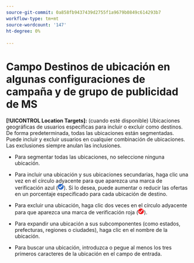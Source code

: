 ```yaml
---
source-git-commit: 0a858fb9437439d2755f1a9679b0849c614293b7
workflow-type: tm+mt
source-wordcount: '147'
ht-degree: 0%

---
```

# Campo Destinos de ubicación en algunas configuraciones de campaña y de grupo de publicidad de MS

<!-- MS performance max campaigns, MSA ad groups, Baidu campaigns, YJP campaigns -->

**[!UICONTROL Location Targets]:** (cuando esté disponible) Ubicaciones geográficas de usuarios específicas para incluir o excluir como destinos. De forma predeterminada, todas las ubicaciones están segmentadas. Puede incluir y excluir usuarios en cualquier combinación de ubicaciones. Las exclusiones siempre anulan las inclusiones.

* Para segmentar todas las ubicaciones, no seleccione ninguna ubicación.

* Para incluir una ubicación y sus ubicaciones secundarias, haga clic una vez en el círculo adyacente para que aparezca una marca de verificación azul (![Include](/help/search-social-commerce/assets/include.png "Include")). Si lo desea, puede aumentar o reducir las ofertas en un porcentaje especificado para cada ubicación de destino.

* Para excluir una ubicación, haga clic dos veces en el círculo adyacente para que aparezca una marca de verificación roja (![Excluir](/help/search-social-commerce/assets/exclude.png "Excluir")).

* Para expandir una ubicación a sus subcomponentes (como estados, prefecturas, regiones o ciudades), haga clic en el nombre de la ubicación.

* Para buscar una ubicación, introduzca o pegue al menos los tres primeros caracteres de la ubicación en el campo de entrada.
